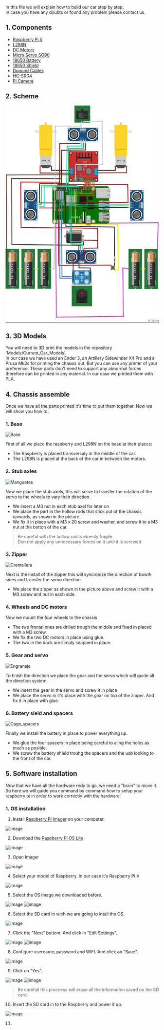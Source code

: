 In this file we will explain how to build our car step by step.  
In case you have any doubts or found any problem please contact us.

## 1. Components
   
  - [Raspberry Pi 5](https://www.amazon.es/Raspberry-Pi-SC1111-5-4Gb/dp/B0CK3L9WD3/ref=sr_1_7?__mk_es_ES=ÅMÅŽÕÑ&crid=2MPYMY5G3LAE7&dib=eyJ2IjoiMSJ9.ptP7J3FZcmbYoZvFxUp_Vsja9oTthOJvFk_ZWVEluAxDoSrTsiAdt5n3WPTD9fT8cY0h5i0_c7LDcDXdp0E1YeZyW4mqgfmZW1w09J25DcQvUQm9wkixBmjY2gHlyesVWaoSZgaVbLWazSwXZf1neBDgVBlb9TJFuv4ffiBfdUE5E-bohxi0q6YGOpjgw0UVKe0lrri8uI9IGPPqAq7Ul5eNwrablxAAG86iJ1JaUjb0fJ5I0MWhMramdwbVES3Jr4L7ddjB_3N8PEEFgqSe3NbF85i4WqS85VB7S00VMp4.iTX148bVjpKwjM_00DvIvv83brDRXrSdKt48MHF_mok&dib_tag=se&keywords=raspberry+pi+5&qid=1723972888&sprefix=raspberry+pi+5%2Caps%2C181&sr=8-7)
  -  [L298N](https://www.amazon.es/HiLetgo®-Bridge-Stepper-Controller-Arduino/dp/B07CHBRF4Z/ref=sr_1_6?__mk_es_ES=ÅMÅŽÕÑ&crid=3CJEWNNVPNLVR&dib=eyJ2IjoiMSJ9.J1IoI4lcmBqTeHP6767NOPyHf44YnyBlMhRhNQmwhLPTvn-dkeFWVvZ24iSLNdLEsOo4ooBlprGz448954UpMxjdS0bdiWc1hwVDBXMP-t9t4_4KgoZEEybMySz0g1oxw-xZU3EWznA39EtTB1fHM7-nmBE-2RSX3PxZOuCamckWiUSHLKjgWUtkx_Y0LoXIWijt19YuN4BcRkwKV_2o7n2GrYa19QQ4jJWNpDryZuy2crPCVqmgHsKvyNFtU_g5ow7OvmKWSF_494XvJaVbwU5s7gRYqkgwMPjXoGPJd48.9j7OLBLKW3YQo2MtQQEm8taLG9BbZ2LkyE7f1IlGtZ0&dib_tag=se&keywords=l298n&qid=1723974557&sprefix=l298n%2Caps%2C188&sr=8-6)
  -  [DC Motors](https://www.amazon.es/dp/B0B3D789V3/ref=sspa_dk_detail_0?pd_rd_i=B08D39MFN1&pd_rd_w=FfHgH&content-id=amzn1.sym.16e80c5a-02ca-4e26-b568-17a6666ff4f0&pf_rd_p=16e80c5a-02ca-4e26-b568-17a6666ff4f0&pf_rd_r=0FGVWEZ861DAZHE7YZPK&pd_rd_wg=44LrF&pd_rd_r=eef15e0e-a984-43d4-a3cd-73a92bc02780&s=tools&sp_csd=d2lkZ2V0TmFtZT1zcF9kZXRhaWwy&th=1)
  -   [Micro Servo SG90](https://www.amazon.es/dp/B07CYZSVKW/ref=sspa_dk_detail_2?psc=1&pd_rd_i=B07CYZSVKW&pd_rd_w=WWqBa&content-id=amzn1.sym.d9fd07ad-95b5-4079-8602-de55e6918bc7&pf_rd_p=d9fd07ad-95b5-4079-8602-de55e6918bc7&pf_rd_r=984A9FGCQ5N7DK3AS17E&pd_rd_wg=PIPCM&pd_rd_r=a6b152ef-028d-4194-b5c9-a6f9d16d3a9f&s=toys&sp_csd=d2lkZ2V0TmFtZT1zcF9kZXRhaWw)
  -   [18650 Battery](https://es.aliexpress.com/item/1005007228231597.html?spm=a2g0o.detail.pcDetailTopMoreOtherSeller.1.2b02qaSWqaSWev&gps-id=pcDetailTopMoreOtherSeller&scm=1007.40000.327270.0&scm_id=1007.40000.327270.0&scm-url=1007.40000.327270.0&pvid=d4def50f-37a6-4321-8474-3b1b2da490f3&_t=gps-id:pcDetailTopMoreOtherSeller,scm-url:1007.40000.327270.0,pvid:d4def50f-37a6-4321-8474-3b1b2da490f3,tpp_buckets:668%232846%238109%231935&pdp_npi=4%40dis%21EUR%2112.57%211.25%21%21%2196.80%219.68%21%40211b619a17239759870871818e9591%2112000039883706387%21rec%21ES%212755819411%21X&utparam-url=scene%3ApcDetailTopMoreOtherSeller%7Cquery_from%3A)
  -   [18650 Shield](https://es.aliexpress.com/item/1005005986332436.html?spm=a2g0o.detail.pcDetailTopMoreOtherSeller.2.c15cts08ts08b4&gps-id=pcDetailTopMoreOtherSeller&scm=1007.40000.327270.0&scm_id=1007.40000.327270.0&scm-url=1007.40000.327270.0&pvid=a7e2a1ef-289c-4358-9af2-3f99fd0d2d7a&_t=gps-id:pcDetailTopMoreOtherSeller,scm-url:1007.40000.327270.0,pvid:a7e2a1ef-289c-4358-9af2-3f99fd0d2d7a,tpp_buckets:668%232846%238110%231995&pdp_npi=4%40dis%21EUR%216.19%212.01%21%21%2147.54%2115.43%21%402103835c17163972291436621eb662%2112000035190946401%21rec%21ES%213002009838%21&utparam-url=scene%3ApcDetailTopMoreOtherSeller%7Cquery_from%3A)
  -   [Dupond Cables](https://www.amazon.es/sspa/click?ie=UTF8&spc=MTozNjkwMzUwNDA3Mjc5NDg0OjE3MjM5NzY2NTQ6c3BfYXRmOjMwMDA3NjA2MDc5MjIzMjo6MDo6&url=%2FMacho-Hembra-Macho-Macho-Hembra-Hembra-Prototipo-Protoboard%2Fdp%2FB01NGTXASZ%2Fref%3Dsr_1_2_sspa%3F__mk_es_ES%3D%25C3%2585M%25C3%2585%25C5%25BD%25C3%2595%25C3%2591%26crid%3D2TG3SUQW03GAL%26dib%3DeyJ2IjoiMSJ9.B-KYcO_w3qTkIu0cpzW_-BhZJXU0NTYM3id7jUtz7j7iQhWrQ3C1sHWGmUGu85zELH1M536xvFURsBNH5qSr5fZhqsfir2jKgWLfqQLPjgx2GGN4DQp63A3E9FZoW9t92dgTJieGNUvRMMiJDuAp4QisiLRFAJe3Nii8gmbNdvChw2XplW0jGsdoa-_31Dt5dDRA412GMgu0LqCnkbR99jg8lK-4ABmIurLSZ-2RAWs.PJfocp9iiEtFUJJpKa2gan0S8B4vOrYs4Ns_Fp-JZKs%26dib_tag%3Dse%26keywords%3Ddupont%26qid%3D1723976654%26s%3Dtools%26sprefix%3Ddupon%252Cdiy%252C181%26sr%3D1-2-spons%26sp_csd%3Dd2lkZ2V0TmFtZT1zcF9hdGY%26psc%3D1)
  -   [HC-SR04](https://www.amazon.es/sspa/click?ie=UTF8&spc=MTo2Mzc3NDc2MzU1MDAxMDAxOjE3MjM5NzcyMzA6c3BfYXRmOjIwMDUxODUwMTE1NDk4OjowOjo&url=%2FAZDelivery-Distancia-Ultras%25C3%25B3nico-Raspberry-incluido%2Fdp%2FB07TKVPPHF%2Fref%3Dsr_1_1_sspa%3Fdib%3DeyJ2IjoiMSJ9.diZ4Vfd24b4Mrhkgp0sOd4DTism6LlXDXMPyfrdNSYoBy-jQbE-avTFLDoK6PDDk-94zo2u1bWKvMjuAasWsKE66HfY92lPpsI10LsGJPz0yup8jOCSMcCNbIpL2IB5wHNLSNRaj8Lauw9RmzM5Diw14nffpN3YZHIyssfvy4Ziq9K7EuAYhyxzFENO52x29dKyQdqzLztafoyphO4leDNdRZGQ4HFJXFQrbgU6rTpJ8Ovjglaz_nFN4fikN1LLAGk-SlnhVESX5PewOuOtSkpwL0I3URCNK4L5G7NkWKYI.alFO0t23z_leXnNcGoTDRkFZMGHO-xPwZAV-MSo0cmY%26dib_tag%3Dse%26keywords%3DHC-SR04%26qid%3D1723977230%26sr%3D8-1-spons%26sp_csd%3Dd2lkZ2V0TmFtZT1zcF9hdGY%26psc%3D1)
  -   [Pi Camera](https://www.amazon.es/sspa/click?ie=UTF8&spc=MTo1Nzc3MTcyNjUyNTM2NTQzOjE3MjM5NzcyODc6c3BfYXRmOjMwMDA5NzA3NTA5OTkzMjo6MDo6&url=%2FAZDelivery-c%25C3%25A1mara-para-Raspberry-Pi%2Fdp%2FB01M6UCEM5%2Fref%3Dsr_1_1_sspa%3F__mk_es_ES%3D%25C3%2585M%25C3%2585%25C5%25BD%25C3%2595%25C3%2591%26crid%3D1EUMEJ19SW47P%26dib%3DeyJ2IjoiMSJ9.KtSqKQ6nFdfceDLxjZOnfLjNr8JdArhvyeLPzOSBhSPQhmWVr9akLcwwMO7OiW615f1MC7rXTbdvuDdwIYsFt4q4QwefMRGi4XlB5z7Pox_-LO0nx93-m8BCGYWAmR6tWYzWidyS3U3FMkNmkFGQfq1p6rHFJXEo1UPpfFveACg6j5BX2P4f4e0e5zX3yqDOYJP-eBX9RwN6niw-o43p5HfwBM752NnfNy-ZXsp46Gamv9a7yMpSUJS8HebuWwwu9TvC9-DdzqrbzeFEQImYRhGps9xbDv6ykqCjJrHtwPk.Nf1ZPnFfSXzW_34mFGWBDTDya4EUhxxgsIuZ5haDQO4%26dib_tag%3Dse%26keywords%3Dpi%2Bcamera%26qid%3D1723977286%26sprefix%3Dpi%2Bcamera%252Caps%252C153%26sr%3D8-1-spons%26sp_csd%3Dd2lkZ2V0TmFtZT1zcF9hdGY%26psc%3D1%26smid%3DA1X7QLRQH87QA3)

## 2. Scheme

![Schemes](Schemes/WRO_Car.jpg)

## 3. 3D Models

You will need to 3D print the models in the repository 'Models/Current_Car_Models'.  
In our case we have used an Ender 3, an Artillery Sidewinder X4 Pro and a Prusa Mk3s for printing the chassis out. But you can use any printer of your preference.
These parts don't need to support any abnormal forces therefore can be printed in any material. In our case we printed them with PLA.  

## 4. Chassis assemble

Once we have all the parts printed it's time to put them together. Now we will show you how to.

### 1. Base
 
 ![Base](https://github.com/user-attachments/assets/c1abd998-efcf-4d37-86df-2af5803f1444)

 First of all we place the raspberry and L298N on the base at their places:  
- The Raspberry is placed transversaly in the middle of the car.  
- The L298N is placed at the back of the car in between the motors.

### 2. Stub axles

![Manguetas](https://github.com/user-attachments/assets/ef7da460-8c49-4f46-a7f3-60c65c74a723)

Now we place the stub axels, this will serve to transfer the rotation of the servo to the wheels to vary their direction.  
- We insert a M3 nut in each stub axel for later on
- We place the part in the hollow rods that stick out of the chassis upwards, as shown in the picture.
- We fix it in place with a M3 x 20 screw and washer, and screw it to a M3 nut at the botton of the car.

> Be careful with the hollow rod is etremly fragile.  
> Don not apply any unnecessary forces on it until it is screwed.  

### 3. Zipper

![Cremallera](https://github.com/user-attachments/assets/1793bc08-a000-4654-8a7a-7aef23531f7d)

Next is the install of the zipper this will syncronize the direction of bowth sides and transfer the servo direction.  
- We place the zipper as shown in the picture above and screw it with a M3 screw and nut in each side.

### 4. Wheels and DC motors

Now we mount the four wheels to the chassis
- The two frontal ones are drilled trough the middle and fixed in placed with a M3 screw.
- We fix the two DC motors in place using glue.
- The two in the back are simply snapped in place.  

### 5. Gear and servo

![Engranaje](https://github.com/user-attachments/assets/28207653-d117-45be-8ae0-f7848ac34772)

To finish the direction we place the gear and the servo which will guide all the direction system.  
- We insert the gear in the servo and screw it in place
- We place the servo in it's place with the gear on top of the zipper. And fix it in place with glue.  

### 6. Battery sield and spacers

![Cage_spacers](https://github.com/user-attachments/assets/f4929349-dbf2-4e2d-890b-60336d332ba4)

Finally we install the battery in place to power everything up.
- We glue the four spacers in place being careful to aling the holes as much as posible.
- We screw the battery shield trouhg the spacers and the usb looking to the front of the car.  

## 5. Software installation

Now that we have all the hardware redy to go, we need a "brain" to move it.  
So here we will guide you command by command how to setup your raspberry pi in order to work correctly with the hardware.

### 1. OS installation

1. Install [Raspberry Pi Imager](https://www.raspberrypi.com/software/) on your computer.

![image](https://github.com/user-attachments/assets/f455e273-b251-4d44-bf55-d4e965a86079)

2. Download the [Raspberry Pi OS Lite](https://www.raspberrypi.com/software/operating-systems/)

![image](https://github.com/user-attachments/assets/350fb464-95b8-4c5e-8286-bc4d979333ad)

3. Open Imager

![image](https://github.com/user-attachments/assets/027e06e3-96ec-495f-bc63-9d5e86d3c364)

4. Select your model of Raspberry. In our case it's Raspberry Pi 4

![image](https://github.com/user-attachments/assets/7f566e96-096b-4b56-923c-6cc1d759bb27)

5. Select the OS image we downloaded before.

![image](https://github.com/user-attachments/assets/95d730a1-39c8-45bc-901b-1e9dc7376636)
![image](https://github.com/user-attachments/assets/f12c07ab-5af0-4f07-ab62-4b2feced0ec4)

6. Select the SD card in wich we are going to intall the OS.

![image](https://github.com/user-attachments/assets/2aa9a7c5-b4d4-458c-94d9-fbec4c7d35f7)

7. Click the "Next" buttom. And click in "Edit Settings".

![image](https://github.com/user-attachments/assets/c2b3d18a-b10e-4a8c-b3c2-7a4568006a76)
![image](https://github.com/user-attachments/assets/7fb9bdac-12e3-47c1-8541-e15d667af66a)

8. Configure username, password and WIFI. And click on "Save".

![image](https://github.com/user-attachments/assets/08c064ea-b3e1-4257-9c1a-05f4a10c101a)

9. Click on "Yes".

![image](https://github.com/user-attachments/assets/3f938b88-6b8e-4ea2-8f78-31dfc66f7ea2)
![image](https://github.com/user-attachments/assets/6ef216c8-3c7c-4e6e-8748-492a6af70f70)

> Be carefull this proccess will erase all the information saved on the SD card.

10. Insert the SD card in to the Raspberry and power it up.

![image](https://github.com/user-attachments/assets/891760c8-1dfd-46b7-a89a-17779dc92527)

11. 
